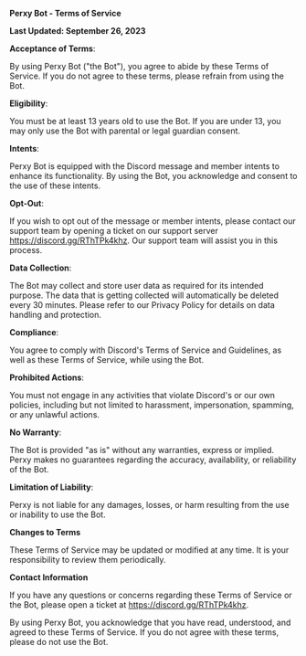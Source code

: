 **Perxy Bot - Terms of Service**

**Last Updated: September 26, 2023**

**Acceptance of Terms**:

By using Perxy Bot ("the Bot"), you agree to abide by these Terms of Service. If you do not agree to these terms, please refrain from using the Bot.

**Eligibility**:
   
You must be at least 13 years old to use the Bot. If you are under 13, you may only use the Bot with parental or legal guardian consent.

**Intents**:
    
Perxy Bot is equipped with the Discord message and member intents to enhance its functionality. By using the Bot, you acknowledge and consent to the use of these intents.

**Opt-Out**:

If you wish to opt out of the message or member intents, please contact our support team by opening a ticket on our support server https://discord.gg/RThTPk4khz. Our support team will assist you in this process.

**Data Collection**:
  
The Bot may collect and store user data as required for its intended purpose. 
The data that is getting collected
will automatically be deleted every 30 minutes.
Please refer to our Privacy Policy for details on data handling and protection.

**Compliance**:
   
You agree to comply with Discord's Terms of Service and Guidelines, as well as these Terms of Service, while using the Bot.

**Prohibited Actions**:

You must not engage in any activities that violate Discord's or our own policies, including but not limited to harassment, impersonation, spamming, or any unlawful actions.

**No Warranty**:
  
The Bot is provided "as is" without any warranties, express or implied. Perxy makes no guarantees regarding the accuracy, availability, or reliability of the Bot.

**Limitation of Liability**:
  
Perxy is not liable for any damages, losses, or harm resulting from the use or inability to use the Bot.

**Changes to Terms**

These Terms of Service may be updated or modified at any time. It is your responsibility to review them periodically.

**Contact Information**

If you have any questions or concerns regarding these Terms of Service or the Bot, please open a ticket at https://discord.gg/RThTPk4khz.

By using Perxy Bot, you acknowledge that you have read, understood, and agreed to these Terms of Service. If you do not agree with these terms, please do not use the Bot.
